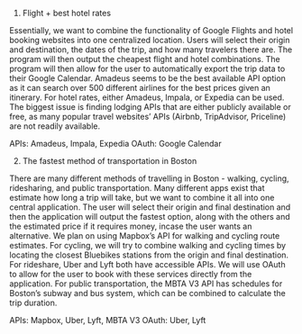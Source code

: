 1. Flight + best hotel rates 

Essentially, we want to combine the functionality of Google Flights and hotel booking websites into one centralized location. Users will select their origin and destination, the dates of the trip, and how many travelers there are. The program will then output the cheapest flight and hotel combinations. The program will then allow for the user to automatically export the trip data to their Google Calendar. Amadeus seems to be the best available API option as it can search over 500 different airlines for the best prices given an itinerary. For hotel rates, either Amadeus, Impala, or Expedia can be used. The biggest issue is finding lodging APIs that are either publicly available or free, as many popular travel websites’ APIs (Airbnb, TripAdvisor, Priceline) are not readily available.

APIs: Amadeus, Impala, Expedia
OAuth: Google Calendar

2. The fastest method of transportation in Boston

There are many different methods of travelling in Boston - walking, cycling, ridesharing, and public transportation. Many different apps exist that estimate how long a trip will take, but we want to combine it all into one central application. The user will select their origin and final destination and then the application will output the fastest option, along with the others and the estimated price if it requires money, incase the user wants an alternative. We plan on using Mapbox’s API for walking and cycling route estimates. For cycling, we will try to combine walking and cycling times by locating the closest Bluebikes stations from the origin and final destination. For rideshare, Uber and Lyft both have accessible APIs. We will use OAuth to allow for the user to book with these services directly from the application. For public transportation, the MBTA V3 API has schedules for Boston’s subway and bus system, which can be combined to calculate the trip duration. 

APIs: Mapbox, Uber, Lyft, MBTA V3
OAuth: Uber, Lyft
